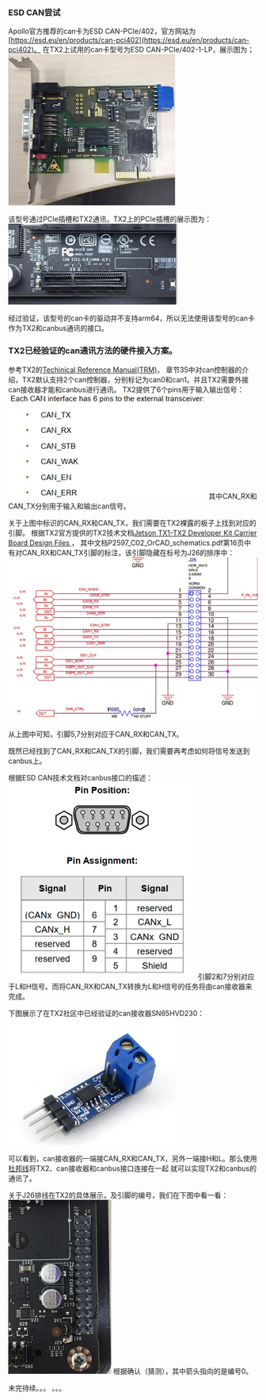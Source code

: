 ### ESD CAN尝试
Apollo官方推荐的can卡为ESD CAN-PCIe/402，官方网站为[https://esd.eu/en/products/can-pci402](https://esd.eu/en/products/can-pci402)。
在TX2上试用的can卡型号为ESD CAN-PCIe/402-1-LP，展示图为；
  ![](images/can_pcie402_1_lp.png)

该型号通过PCIe插槽和TX2通讯，TX2上的PCIe插槽的展示图为：
  ![](images/pcie_slot_on_tx2.png)

经过验证，该型号的can卡的驱动并不支持arm64，所以无法使用该型号的can卡作为TX2和canbus通讯的接口。

### TX2已经验证的can通讯方法的硬件接入方案。
参考TX2的[Techinical Reference Manual(TRM)](https://developer.nvidia.com/embedded/downloads#?tx=$product,jetson_tx2)，
章节35中对can控制器的介绍，TX2默认支持2个can控制器，分别标记为can0和can1。并且TX2需要外接can接收器才能和canbus进行通讯。
TX2提供了6个pins用于输入输出信号：
![](images/can_pins_on_tx2.png)
其中CAN_RX和CAN_TX分别用于输入和输出can信号。

关于上图中标识的CAN_RX和CAN_TX，我们需要在TX2裸露的板子上找到对应的引脚。
根据TX2官方提供的TX2技术文档[Jetson TX1-TX2 Developer Kit Carrier Board Design Files ](https://developer.nvidia.com/embedded/downloads#?tx=$product,jetson_tx2)，
其中文档P2597_C02_OrCAD_schematics.pdf第16页中有对CAN_RX和CAN_TX引脚的标注，该引脚隐藏在标号为J26的排序中：
![](images/J26_on_tx2.png)

从上图中可知，引脚5,7分别对应于CAN_RX和CAN_TX。

既然已经找到了CAN_RX和CAN_TX的引脚，我们需要再考虑如何将信号发送到canbus上。

根据ESD CAN技术文档对canbus接口的描述：
![](images/can_interface_for_canbus.png)
引脚2和7分别对应于L和H信号。而将CAN_RX和CAN_TX转换为L和H信号的任务将由can接收器来完成。

下图展示了在TX2社区中已经验证的can接收器SN65HVD230：
![](images/can_transceiver.png)

可以看到，can接收器的一端接CAN_RX和CAN_TX，另外一端接H和L。那么使用[杜邦线](https://baike.baidu.com/item/%E6%9D%9C%E9%82%A6%E7%BA%BF)将TX2、can接收器和canbus接口连接在一起
就可以实现TX2和canbus的通讯了。

关于J26排线在TX2的具体展示，及引脚的编号，我们在下图中看一看：
![](images/J26_in_reality.png)
根据确认（猜测），其中箭头指向的是编号0。

未完待续。。。 。。。
